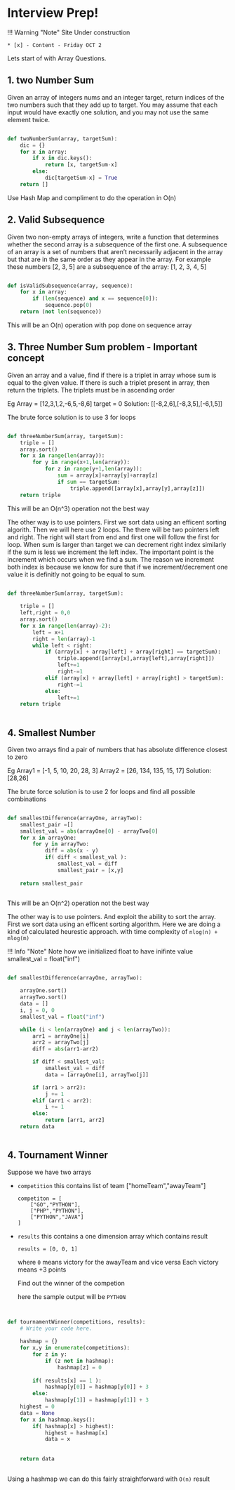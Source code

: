 # Interview Prep!

!!! Warning "Note"
    Site Under construction

    * [x] - Content - Friday OCT 2

Lets start of with Array Questions.



## 1. two Number Sum

Given an array of integers nums and an integer target, return indices of the two numbers such that they add up to target.
You may assume that each input would have exactly one solution, and you may not use the same element twice.

``` py

def twoNumberSum(array, targetSum):
    dic = {}
	for x in array:
		if x in dic.keys():
			return [x, targetSum-x]
		else:
			dic[targetSum-x] = True
	return []
```

Use Hash Map and compliment to do the operation in O(n)


## 2. Valid Subsequence

Given two non-empty arrays of integers, write a function that determines whether the second array is a subsequence of the first one.
A subsequence of an array is a set of numbers that aren’t necessarily adjacent in the array but that are in the same order as they appear in the array. For example these numbers
[2, 3, 5]
are a subsequence of the array:
[1, 2, 3, 4, 5]

``` py

def isValidSubsequence(array, sequence):
	for x in array:
		if (len(sequence) and x == sequence[0]):
			sequence.pop(0)
	return (not len(sequence))

```
This will be an O(n) operation with pop done on sequence array


## 3. Three Number Sum problem - Important concept

Given an array and a value, find if there is a triplet in array whose sum is equal to the given value. If there is such a triplet present in array, then return the triplets. The triplets must be in ascending order

Eg Array = [12,3,1,2,-6,5,-8,6] target = 0
Solution: [[-8,2,6],[-8,3,5],[-6,1,5]]

The brute force solution is to use 3 for loops 

``` py

def threeNumberSum(array, targetSum):
	triple = []
	array.sort()
	for x in range(len(array)):
		for y in range(x+1,len(array)):
			for z in range(y+1,len(array)):
				sum = array[x]+array[y]+array[z]
				if sum == targetSum:
					triple.append([array[x],array[y],array[z]])
	return triple

```
This will be an O(n^3) operation not the best way

The other way is to use pointers. First we sort data using an efficent sorting algorith. Then we will here use 2 loops. The there will be two pointers left and right.
The right will start from end and first one will follow the first for loop.
When sum is larger than target we can decrement right index similarly if the sum is less we increment the left index.
The important point is the increment which occurs when we find a sum. The reason we increment both index is because we know for sure that if we increment/decrement one value it is definitly not going to be equal to sum. 

```py

def threeNumberSum(array, targetSum):
    
	triple = []
	left,right = 0,0
	array.sort()
	for x in range(len(array)-2):
		left = x+1
		right = len(array)-1
		while left < right:
			if (array[x] + array[left] + array[right] == targetSum):
				triple.append([array[x],array[left],array[right]])
				left+=1
				right-=1
			elif (array[x] + array[left] + array[right] > targetSum):
				right-=1
			else:
				left+=1
	return triple
			
```


## 4. Smallest Number

Given two arrays find a pair of numbers that has absolute difference closest to zero

Eg Array1 = [-1, 5, 10, 20, 28, 3] 
Array2 = [26, 134, 135, 15, 17]
Solution: [28,26]

The brute force solution is to use 2 for loops and find all possible combinations

``` py

def smallestDifference(arrayOne, arrayTwo):
	smallest_pair =[]
	smallest_val = abs(arrayOne[0] - arrayTwo[0]
	for x in arrayOne:
		for y in arrayTwo:
			diff = abs(x - y)
			if( diff < smallest_val ):
				smallest_val = diff
				smallest_pair = [x,y]
	
	return smallest_pair
			

```
This will be an O(n^2) operation not the best way

The other way is to use pointers. And exploit the ability to sort the array. First we sort data using an efficent sorting algorithm. Here we are doing a kind of calculated heurestic approach. with time complexity of `nlog(n) + mlog(m)`

!!! Info "Note"
    Note how we iinitialized float to have inifinte value
	smallest_val = float("inf")

```py

def smallestDifference(arrayOne, arrayTwo):

    arrayOne.sort()
    arrayTwo.sort()
    data = []
    i, j = 0, 0
    smallest_val = float("inf")

    while (i < len(arrayOne) and j < len(arrayTwo)):
        arr1 = arrayOne[i]
        arr2 = arrayTwo[j]
        diff = abs(arr1-arr2)

        if diff < smallest_val:
            smallest_val = diff
            data = [arrayOne[i], arrayTwo[j]]

        if (arr1 > arr2):
            j += 1
        elif (arr1 < arr2):
            i += 1
        else:
            return [arr1, arr2]
    return data
	
```


## 4. Tournament Winner

Suppose we have two arrays

* `competition` this contains list of team ["homeTeam","awayTeam"]
	```
	competiton = [ 
		["GO","PYTHON"],
		["PHP","PYTHON"],
		["PYTHON","JAVA"]
	]
	``` 
* `results` this contains a one dimension array which contains result  
	```
	results = [0, 0, 1]
	```
	where `0` means victory for the awayTeam and vice versa
	Each victory means +3 points

	Find out the winner of the competion 

	here the sample output will be `PYTHON`
	```


``` py
def tournamentWinner(competitions, results):
    # Write your code here.
	
	hashmap = {}
	for x,y in enumerate(competitions):
		for z in y:
			if (z not in hashmap):
				hashmap[z] = 0
			
		if( results[x] == 1 ):
			hashmap[y[0]] = hashmap[y[0]] + 3
		else:
			hashmap[y[1]] = hashmap[y[1]] + 3
	highest = 0
	data = None
	for x in hashmap.keys():
		if( hashmap[x] > highest):
			highest = hashmap[x]
			data = x
	
	
    return data
			
```
Using a hashmap we can do this fairly straightforward with `O(n)` result